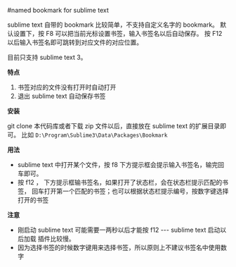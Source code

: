 #named bookmark for sublime text

sublime text 自带的 bookmark 比较简单，不支持自定义名字的 bookmark。
默认设置下，按 F8 可以把当前光标设置书签，输入书签名以后自动保存。
按 F12 以后输入书签名即可跳转到对应文件的对应位置。

目前只支持 sublime text 3。

**特点**

1. 书签对应的文件没有打开时自动打开
2. 退出 sublime text 自动保存书签

**安装**

git clone 本代码库或者下载 zip 文件以后，直接放在 sublime text 的扩展目录即可。
比如 `D:\Program\Sublime3\Data\Packages\Bookmark`

**用法**

- sublime text 中打开某个文件，按 f8 下方提示框会提示输入书签名，输完回车即可。
- 按 f12 ， 下方提示框输书签名，如果打开了状态栏，会在状态栏提示匹配的书签，
  回车打开第一个匹配的书签；也可以根据状态栏提示编号，按数字键选择打开的书签
 
**注意**

- 刚启动 sublime text 可能需要一两秒以后才能按 f12 --- sublime text 启动以后加载
插件比较慢。
- 因为选择书签的时候数字键用来选择书签，所以原则上不建议书签名中使用数字